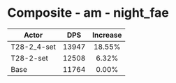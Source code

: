 # Composite - am - night_fae
| Actor | DPS | Increase |
|---|:---:|:---:|
|T28-2_4-set|13947|18.55%|
|T28-2-set|12508|6.32%|
|Base|11764|0.00%|
